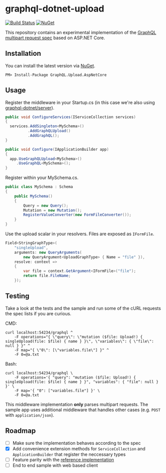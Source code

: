 # graphql-dotnet-upload

[![Build Status](https://dev.azure.com/lassahn/graphql-dotnet-upload/_apis/build/status/JannikLassahn.graphql-dotnet-upload?branchName=master)](https://dev.azure.com/lassahn/graphql-dotnet-upload/_build/latest?definitionId=1&branchName=master)
[![NuGet](https://img.shields.io/nuget/v/GraphQL.Upload.AspNetCore.svg?style=flat)](https://www.nuget.org/packages/GraphQL.Upload.AspNetCore/)

This repository contains an experimental implementation of the [GraphQL multipart request spec](https://github.com/jaydenseric/graphql-multipart-request-spec) based on ASP.NET Core.

## Installation
You can install the latest version via [NuGet](https://www.nuget.org/packages/GraphQL.Upload.AspNetCore/).
```
PM> Install-Package GraphQL.Upload.AspNetCore
```

## Usage

Register the middleware in your Startup.cs (in this case we're also using [graphql-dotnet/server](https://github.com/graphql-dotnet/server)).
```csharp
public void ConfigureServices(IServiceCollection services)
{
  services.AddSingleton<MySchema>()
          .AddGraphQLUpload()
          .AddGraphQL();
}

public void Configure(IApplicationBuilder app)
{
  app.UseGraphQLUpload<MySchema>()
     .UseGraphQL<MySchema>();
}
```

Register within your MySchema.cs.
```c#
public class MySchema : Schema
{
    public MySchema()
    {
        Query = new Query();
        Mutation = new Mutation();
        RegisterValueConverter(new FormFileConverter());
    }
}
```

Use the upload scalar in your resolvers. Files are exposed as `IFormFile`. 
```csharp
Field<StringGraphType>(
    "singleUpload",
    arguments: new QueryArguments(
        new QueryArgument<UploadGraphType> { Name = "file" }),
    resolve: context =>
    {
        var file = context.GetArgument<IFormFile>("file");
        return file.FileName;
    });
```

## Testing
Take a look at the tests and the sample and run some of the cURL requests the spec lists if you are curious.

CMD:
```shell
curl localhost:54234/graphql ^
	-F operations="{ \"query\": \"mutation ($file: Upload!) { singleUpload(file: $file) { name } }\", \"variables\": { \"file\": null } }" ^
	-F map="{ \"0\": [\"variables.file\"] }" ^
	-F 0=@a.txt
```
Bash:
```shell
curl localhost:54234/graphql \
	-F operations='{ "query": "mutation ($file: Upload!) { singleUpload(file: $file) { name } }", "variables": { "file": null } }' \
	-F map='{ "0": ["variables.file"] }' \
	-F 0=@a.txt
```

This middleware implementation **only** parses multipart requests. The sample app uses additional middleware that handles other cases (e.g. `POST` with `application/json`).


## Roadmap
- [ ] Make sure the implementation behaves according to the spec
- [x] Add convenience extension methods for `ServiceCollection` and `ApplicationBuilder` that register the neccessary types
- [ ] Feature parity with the [reference implementation](https://github.com/graphql-dotnet/server)
- [ ] End to end sample with web based client
